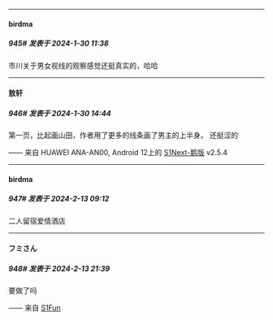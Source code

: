 
*****

####  birdma  
##### 945#       发表于 2024-1-30 11:38

市川关于男女视线的观察感觉还挺真实的，哈哈


*****

####  敖轩  
##### 946#       发表于 2024-1-30 14:44

第一页，比起画山田，作者用了更多的线条画了男主的上半身。
还挺涩的

—— 来自 HUAWEI ANA-AN00, Android 12上的 [S1Next-鹅版](https://github.com/ykrank/S1-Next/releases) v2.5.4

*****

####  birdma  
##### 947#       发表于 2024-2-13 09:12

二人留宿爱情酒店


*****

####  フミさん  
##### 948#       发表于 2024-2-13 21:39

要做了吗

—— 来自 [S1Fun](https://s1fun.koalcat.com)


